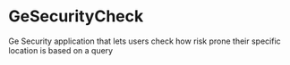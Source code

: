 # GeSecurityCheck
Ge Security application that lets users check how risk prone their specific location is based on a query
